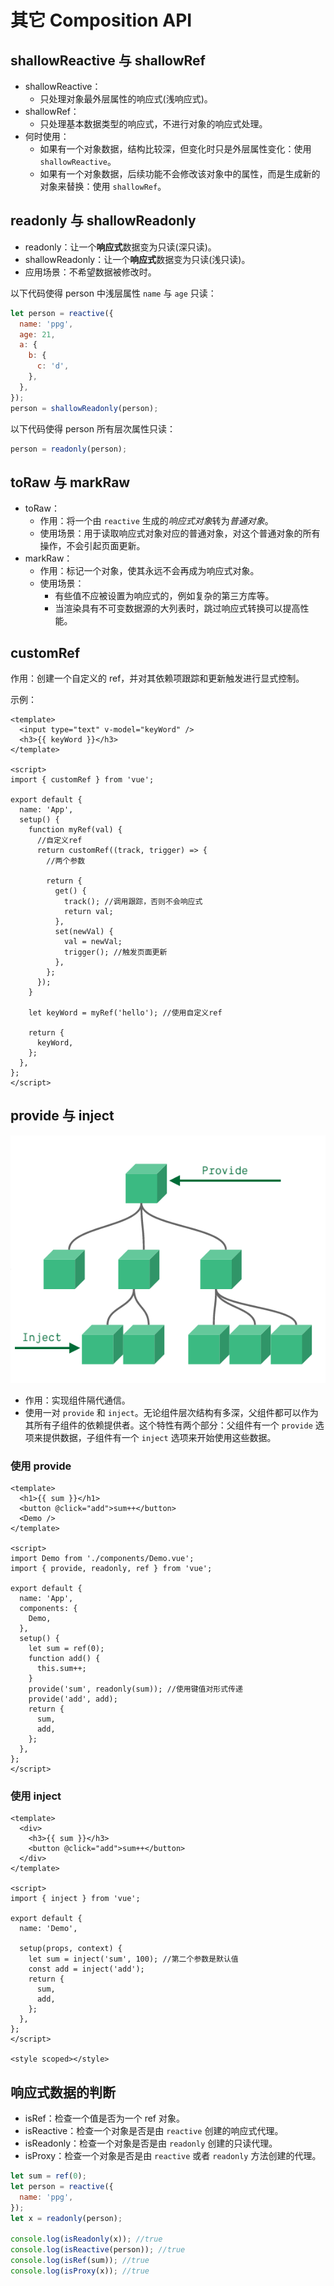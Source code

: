 # 其它 Composition API

## shallowReactive 与 shallowRef

- shallowReactive：
    - 只处理对象最外层属性的响应式(浅响应式)。
- shallowRef：
    - 只处理基本数据类型的响应式，不进行对象的响应式处理。
- 何时使用：
    - 如果有一个对象数据，结构比较深，但变化时只是外层属性变化：使用 `shallowReactive`。
    - 如果有一个对象数据，后续功能不会修改该对象中的属性，而是生成新的对象来替换：使用 `shallowRef`。

## readonly 与 shallowReadonly

- readonly：让一个**响应式**数据变为只读(深只读)。
- shallowReadonly：让一个**响应式**数据变为只读(浅只读)。
- 应用场景：不希望数据被修改时。

以下代码使得 person 中浅层属性 `name` 与 `age` 只读：

```js
let person = reactive({
  name: 'ppg',
  age: 21,
  a: {
    b: {
      c: 'd',
    },
  },
});
person = shallowReadonly(person);
```

以下代码使得 person 所有层次属性只读：

```js
person = readonly(person);
```

## toRaw 与 markRaw

- toRaw：
    - 作用：将一个由 `reactive` 生成的*响应式对象*转为*普通对象*。
    - 使用场景：用于读取响应式对象对应的普通对象，对这个普通对象的所有操作，不会引起页面更新。
- markRaw：
    - 作用：标记一个对象，使其永远不会再成为响应式对象。
    - 使用场景：
        - 有些值不应被设置为响应式的，例如复杂的第三方库等。
        - 当渲染具有不可变数据源的大列表时，跳过响应式转换可以提高性能。

## customRef

作用：创建一个自定义的 ref，并对其依赖项跟踪和更新触发进行显式控制。

示例：

```vue
<template>
  <input type="text" v-model="keyWord" />
  <h3>{{ keyWord }}</h3>
</template>

<script>
import { customRef } from 'vue';

export default {
  name: 'App',
  setup() {
    function myRef(val) {
      //自定义ref
      return customRef((track, trigger) => {
        //两个参数

        return {
          get() {
            track(); //调用跟踪，否则不会响应式
            return val;
          },
          set(newVal) {
            val = newVal;
            trigger(); //触发页面更新
          },
        };
      });
    }

    let keyWord = myRef('hello'); //使用自定义ref

    return {
      keyWord,
    };
  },
};
</script>
```

## provide 与 inject

![Provide/inject scheme](../images/components_provide.png)

- 作用：实现组件隔代通信。
- 使用一对 `provide` 和 `inject`。无论组件层次结构有多深，父组件都可以作为其所有子组件的依赖提供者。这个特性有两个部分：父组件有一个 `provide` 选项来提供数据，子组件有一个 `inject` 选项来开始使用这些数据。

### 使用 provide

```vue
<template>
  <h1>{{ sum }}</h1>
  <button @click="add">sum++</button>
  <Demo />
</template>

<script>
import Demo from './components/Demo.vue';
import { provide, readonly, ref } from 'vue';

export default {
  name: 'App',
  components: {
    Demo,
  },
  setup() {
    let sum = ref(0);
    function add() {
      this.sum++;
    }
    provide('sum', readonly(sum)); //使用键值对形式传递
    provide('add', add);
    return {
      sum,
      add,
    };
  },
};
</script>
```

### 使用 inject

```vue
<template>
  <div>
    <h3>{{ sum }}</h3>
    <button @click="add">sum++</button>
  </div>
</template>

<script>
import { inject } from 'vue';

export default {
  name: 'Demo',

  setup(props, context) {
    let sum = inject('sum', 100); //第二个参数是默认值
    const add = inject('add');
    return {
      sum,
      add,
    };
  },
};
</script>

<style scoped></style>
```

## 响应式数据的判断

- isRef：检查一个值是否为一个 ref 对象。
- isReactive：检查一个对象是否是由 `reactive` 创建的响应式代理。
- isReadonly：检查一个对象是否是由 `readonly` 创建的只读代理。
- isProxy：检查一个对象是否是由 `reactive` 或者 `readonly` 方法创建的代理。

```js
let sum = ref(0);
let person = reactive({
  name: 'ppg',
});
let x = readonly(person);

console.log(isReadonly(x)); //true
console.log(isReactive(person)); //true
console.log(isRef(sum)); //true
console.log(isProxy(x)); //true
```
